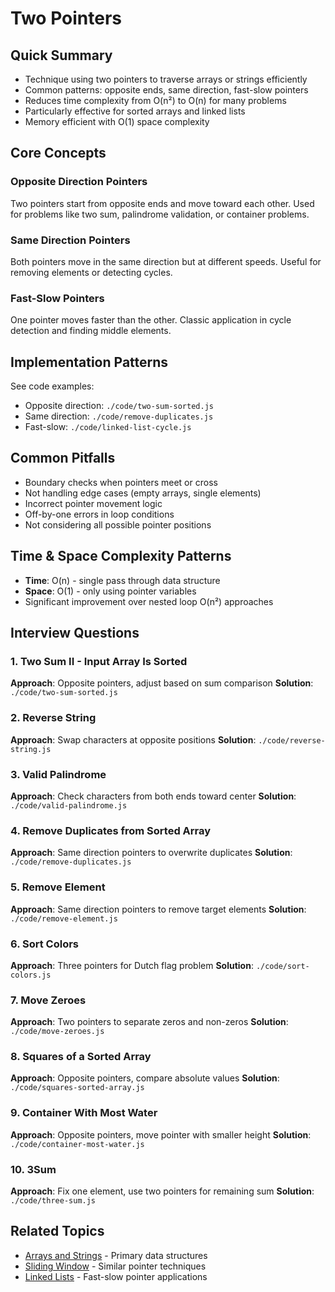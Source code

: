 # Two Pointers

## Quick Summary
- Technique using two pointers to traverse arrays or strings efficiently
- Common patterns: opposite ends, same direction, fast-slow pointers
- Reduces time complexity from O(n²) to O(n) for many problems
- Particularly effective for sorted arrays and linked lists
- Memory efficient with O(1) space complexity

## Core Concepts

### Opposite Direction Pointers
Two pointers start from opposite ends and move toward each other. Used for problems like two sum, palindrome validation, or container problems.

### Same Direction Pointers
Both pointers move in the same direction but at different speeds. Useful for removing elements or detecting cycles.

### Fast-Slow Pointers
One pointer moves faster than the other. Classic application in cycle detection and finding middle elements.

## Implementation Patterns
See code examples:
- Opposite direction: `./code/two-sum-sorted.js`
- Same direction: `./code/remove-duplicates.js` 
- Fast-slow: `./code/linked-list-cycle.js`

## Common Pitfalls
- Boundary checks when pointers meet or cross
- Not handling edge cases (empty arrays, single elements)
- Incorrect pointer movement logic
- Off-by-one errors in loop conditions
- Not considering all possible pointer positions

## Time & Space Complexity Patterns
- **Time**: O(n) - single pass through data structure
- **Space**: O(1) - only using pointer variables
- Significant improvement over nested loop O(n²) approaches

## Interview Questions

### 1. Two Sum II - Input Array Is Sorted
**Approach**: Opposite pointers, adjust based on sum comparison
**Solution**: `./code/two-sum-sorted.js`

### 2. Reverse String
**Approach**: Swap characters at opposite positions
**Solution**: `./code/reverse-string.js`

### 3. Valid Palindrome
**Approach**: Check characters from both ends toward center
**Solution**: `./code/valid-palindrome.js`

### 4. Remove Duplicates from Sorted Array
**Approach**: Same direction pointers to overwrite duplicates
**Solution**: `./code/remove-duplicates.js`

### 5. Remove Element
**Approach**: Same direction pointers to remove target elements
**Solution**: `./code/remove-element.js`

### 6. Sort Colors
**Approach**: Three pointers for Dutch flag problem
**Solution**: `./code/sort-colors.js`

### 7. Move Zeroes
**Approach**: Two pointers to separate zeros and non-zeros
**Solution**: `./code/move-zeroes.js`

### 8. Squares of a Sorted Array
**Approach**: Opposite pointers, compare absolute values
**Solution**: `./code/squares-sorted-array.js`

### 9. Container With Most Water
**Approach**: Opposite pointers, move pointer with smaller height
**Solution**: `./code/container-most-water.js`

### 10. 3Sum
**Approach**: Fix one element, use two pointers for remaining sum
**Solution**: `./code/three-sum.js`

## Related Topics
- [Arrays and Strings](../arrays-and-strings/README.md) - Primary data structures
- [Sliding Window](../sliding-window/README.md) - Similar pointer techniques
- [Linked Lists](../linked-lists/README.md) - Fast-slow pointer applications